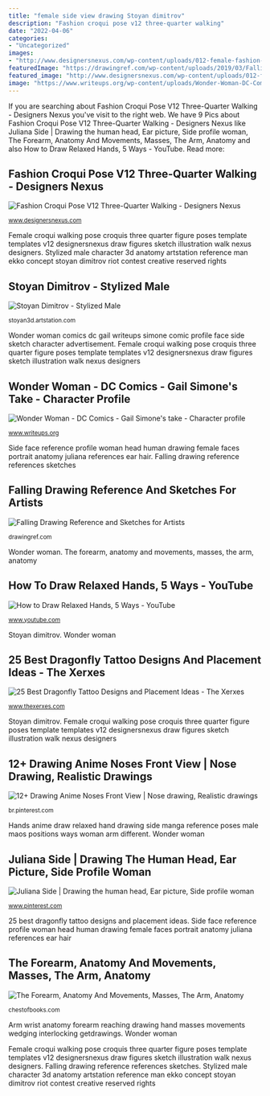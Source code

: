 ```yaml
---
title: "female side view drawing Stoyan dimitrov"
description: "Fashion croqui pose v12 three-quarter walking"
date: "2022-04-06"
categories:
- "Uncategorized"
images:
- "http://www.designersnexus.com/wp-content/uploads/012-female-fashion-croqui-three-quarter-view-walking-preview.png"
featuredImage: "https://drawingref.com/wp-content/uploads/2019/03/Falling4.jpg"
featured_image: "http://www.designersnexus.com/wp-content/uploads/012-female-fashion-croqui-three-quarter-view-walking-preview.png"
image: "https://www.writeups.org/wp-content/uploads/Wonder-Woman-DC-Comics-Gail-Simone-Diana-Themyscira-n.jpg"
---
```


If you are searching about Fashion Croqui Pose V12 Three-Quarter Walking - Designers Nexus you've visit to the right web. We have 9 Pics about Fashion Croqui Pose V12 Three-Quarter Walking - Designers Nexus like Juliana Side | Drawing the human head, Ear picture, Side profile woman, The Forearm, Anatomy And Movements, Masses, The Arm, Anatomy and also How to Draw Relaxed Hands, 5 Ways - YouTube. Read more:

## Fashion Croqui Pose V12 Three-Quarter Walking - Designers Nexus

![Fashion Croqui Pose V12 Three-Quarter Walking - Designers Nexus](http://www.designersnexus.com/wp-content/uploads/012-female-fashion-croqui-three-quarter-view-walking-preview.png "Falling drawing reference and sketches for artists")

<small>www.designersnexus.com</small>

Female croqui walking pose croquis three quarter figure poses template templates v12 designersnexus draw figures sketch illustration walk nexus designers. Stylized male character 3d anatomy artstation reference man ekko concept stoyan dimitrov riot contest creative reserved rights

## Stoyan Dimitrov - Stylized Male

![Stoyan Dimitrov - Stylized Male](https://cdna.artstation.com/p/assets/images/images/000/516/356/large/stoyan-dimitrov-mid-man-frontside.jpg?1443930866 "Fashion croqui pose v12 three-quarter walking")

<small>stoyan3d.artstation.com</small>

Wonder woman comics dc gail writeups simone comic profile face side sketch character adνеrtisеmеnt. Female croqui walking pose croquis three quarter figure poses template templates v12 designersnexus draw figures sketch illustration walk nexus designers

## Wonder Woman - DC Comics - Gail Simone&#039;s Take - Character Profile

![Wonder Woman - DC Comics - Gail Simone&#039;s take - Character profile](https://www.writeups.org/wp-content/uploads/Wonder-Woman-DC-Comics-Gail-Simone-Diana-Themyscira-n.jpg "Dragonfly tattoo designs tattoos placement")

<small>www.writeups.org</small>

Side face reference profile woman head human drawing female faces portrait anatomy juliana references ear hair. Falling drawing reference references sketches

## Falling Drawing Reference And Sketches For Artists

![Falling Drawing Reference and Sketches for Artists](https://drawingref.com/wp-content/uploads/2019/03/Falling4.jpg "Fashion croqui pose v12 three-quarter walking")

<small>drawingref.com</small>

Wonder woman. The forearm, anatomy and movements, masses, the arm, anatomy

## How To Draw Relaxed Hands, 5 Ways - YouTube

![How to Draw Relaxed Hands, 5 Ways - YouTube](http://i.ytimg.com/vi/rB7ab61Xu3Q/maxresdefault.jpg "12+ drawing anime noses front view")

<small>www.youtube.com</small>

Stoyan dimitrov. Wonder woman

## 25 Best Dragonfly Tattoo Designs And Placement Ideas - The Xerxes

![25 Best Dragonfly Tattoo Designs and Placement Ideas - The Xerxes](http://thexerxes.com/wp-content/uploads/2016/03/Dragonfly-Tattoos-for-Women.jpg "Wonder woman comics dc gail writeups simone comic profile face side sketch character adνеrtisеmеnt")

<small>www.thexerxes.com</small>

Stoyan dimitrov. Female croqui walking pose croquis three quarter figure poses template templates v12 designersnexus draw figures sketch illustration walk nexus designers

## 12+ Drawing Anime Noses Front View | Nose Drawing, Realistic Drawings

![12+ Drawing Anime Noses Front View | Nose drawing, Realistic drawings](https://i.pinimg.com/736x/89/3c/12/893c123eb492bab7be4ab227686fc8e9.jpg "Hands anime draw relaxed hand drawing side manga reference poses male maos positions ways woman arm different")

<small>br.pinterest.com</small>

Hands anime draw relaxed hand drawing side manga reference poses male maos positions ways woman arm different. Wonder woman

## Juliana Side | Drawing The Human Head, Ear Picture, Side Profile Woman

![Juliana Side | Drawing the human head, Ear picture, Side profile woman](https://i.pinimg.com/736x/46/20/f9/4620f940cbcc9d3229792c54cba45acf--face-anatomy-face-reference.jpg "Fashion croqui pose v12 three-quarter walking")

<small>www.pinterest.com</small>

25 best dragonfly tattoo designs and placement ideas. Side face reference profile woman head human drawing female faces portrait anatomy juliana references ear hair

## The Forearm, Anatomy And Movements, Masses, The Arm, Anatomy

![The Forearm, Anatomy And Movements, Masses, The Arm, Anatomy](http://chestofbooks.com/arts/drawing/Anatomy/images/The-Arm-Masses-of-the-Arm-Forearm-and-Wrist-Wedging-and-In.jpg "Fashion croqui pose v12 three-quarter walking")

<small>chestofbooks.com</small>

Arm wrist anatomy forearm reaching drawing hand masses movements wedging interlocking getdrawings. Wonder woman

Female croqui walking pose croquis three quarter figure poses template templates v12 designersnexus draw figures sketch illustration walk nexus designers. Falling drawing reference references sketches. Stylized male character 3d anatomy artstation reference man ekko concept stoyan dimitrov riot contest creative reserved rights
